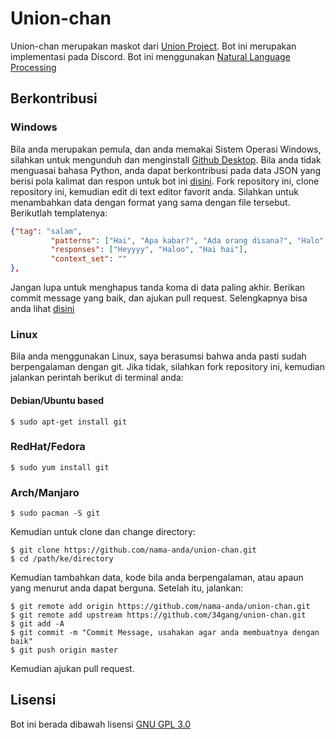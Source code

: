 # Union-chan

Union-chan merupakan maskot dari [Union Project](https://unionproject.herokuapp.com). Bot ini merupakan implementasi pada Discord. Bot ini menggunakan [Natural Language Processing](https://en.wikipedia.org/wiki/Natural_language_processing)

## Berkontribusi
### Windows
Bila anda merupakan pemula, dan anda memakai Sistem Operasi Windows, silahkan untuk mengunduh dan menginstall [Github Desktop](https://desktop.github.com/). Bila anda tidak menguasai bahasa Python, anda dapat berkontribusi pada data JSON yang berisi pola kalimat dan respon untuk bot ini [disini](https://github.com/34gang/union-chan/blob/master/unionchan/src/data/conversation.json). Fork repository ini, clone repository ini, kemudian edit di text editor favorit anda. Silahkan untuk menambahkan data dengan format yang sama dengan file tersebut. Berikutlah templatenya:
```json
{"tag": "salam",
         "patterns": ["Hai", "Apa kabar?", "Ada orang disana?", "Halo", "Yo", "Lagi apa", "Hai union chan"],
         "responses": ["Heyyyy", "Haloo", "Hai hai"],
         "context_set": ""
},
```
Jangan lupa untuk menghapus tanda koma di data paling akhir. Berikan commit message yang baik, dan ajukan pull request. Selengkapnya bisa anda lihat [disini](https://idratherbewriting.com/learnapidoc/pubapis_github_desktop_client.html)
### Linux
Bila anda menggunakan Linux, saya berasumsi bahwa anda pasti sudah berpengalaman dengan git. Jika tidak, silahkan fork repository ini, kemudian jalankan perintah berikut di terminal anda:

#### Debian/Ubuntu based
```
$ sudo apt-get install git
```
### RedHat/Fedora
```
$ sudo yum install git
```
### Arch/Manjaro
```
$ sudo pacman -S git
```
Kemudian untuk clone dan change directory:
```
$ git clone https://github.com/nama-anda/union-chan.git
$ cd /path/ke/directory
```
Kemudian tambahkan data, kode bila anda berpengalaman, atau apaun yang menurut anda dapat berguna. Setelah itu, jalankan:
```
$ git remote add origin https://github.com/nama-anda/union-chan.git
$ git remote add upstream https://github.com/34gang/union-chan.git
$ git add -A
$ git commit -m "Commit Message, usahakan agar anda membuatnya dengan baik"
$ git push origin master
```
Kemudian ajukan pull request.

## Lisensi
Bot ini berada dibawah lisensi [GNU GPL 3.0](https://choosealicense.com/licenses/gpl-3.0/)

